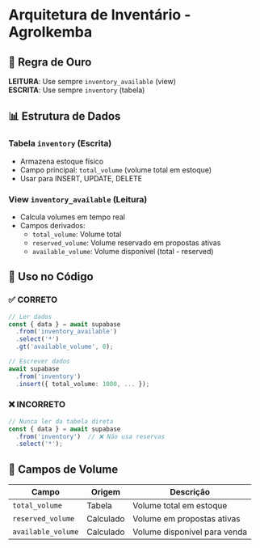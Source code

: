 # Arquitetura de Inventário - AgroIkemba

## 🎯 Regra de Ouro

**LEITURA**: Use sempre `inventory_available` (view)  
**ESCRITA**: Use sempre `inventory` (tabela)

## 📊 Estrutura de Dados

### Tabela `inventory` (Escrita)
- Armazena estoque físico
- Campo principal: `total_volume` (volume total em estoque)
- Usar para INSERT, UPDATE, DELETE

### View `inventory_available` (Leitura)
- Calcula volumes em tempo real
- Campos derivados:
  - `total_volume`: Volume total
  - `reserved_volume`: Volume reservado em propostas ativas
  - `available_volume`: Volume disponível (total - reserved)

## 🔧 Uso no Código

### ✅ CORRETO
```typescript
// Ler dados
const { data } = await supabase
  .from('inventory_available')
  .select('*')
  .gt('available_volume', 0);

// Escrever dados
await supabase
  .from('inventory')
  .insert({ total_volume: 1000, ... });
```

### ❌ INCORRETO
```typescript
// Nunca ler da tabela direta
const { data } = await supabase
  .from('inventory')  // ❌ Não usa reservas
  .select('*');
```

## 📝 Campos de Volume

| Campo | Origem | Descrição |
|-------|--------|-----------|
| `total_volume` | Tabela | Volume total em estoque |
| `reserved_volume` | Calculado | Volume em propostas ativas |
| `available_volume` | Calculado | Volume disponível para venda |
